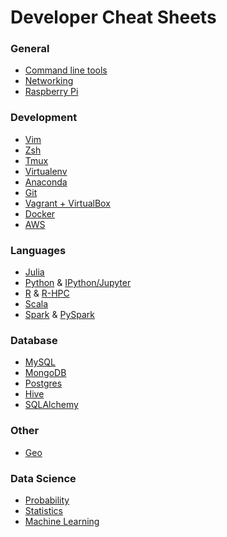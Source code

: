 Developer Cheat Sheets
======================

### General
- [Command line tools](general/commandline.md)
- [Networking](general/networking.md)
- [Raspberry Pi](general/raspberry.md)

### Development
- [Vim](dev/vim.md)
- [Zsh](dev/zsh.md)
- [Tmux](dev/tmux.md)
- [Virtualenv](dev/virtualenv.md)
- [Anaconda](dev/anaconda.md)
- [Git](dev/git.md)
- [Vagrant + VirtualBox](dev/vm.md)
- [Docker](dev/docker.md)
- [AWS](dev/aws.md)

### Languages
- [Julia](lang/julia.md)
- [Python](lang/python.md) & [IPython/Jupyter](lang/ipython.md)
- [R](lang/r.md) & [R-HPC](lang/r-hpc.md)
- [Scala](lang/scala.md)
- [Spark](lang/scala-spark.md) & [PySpark](lang/pyspark.md)

### Database
- [MySQL](db/mysql.md)
- [MongoDB](db/mongodb.md)
- [Postgres](db/postgres.md)
- [Hive](db/hive.md)
- [SQLAlchemy](db/sqlalchemy.md)

### Other
- [Geo](other/geo.md)

### Data Science
- [Probability](ds/probability-review.pdf)
- [Statistics](ds/stats-review.pdf)
- [Machine Learning](ds/ml-review.pdf)
